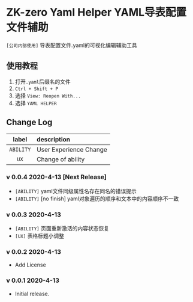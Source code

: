 # **ZK-zero Yaml Helper YAML导表配置文件辅助**
`[公司内部使用]` 导表配置文件.yaml的可视化编辑辅助工具

## 使用教程
1. 打开`.yaml`后缀名的文件
2. `Ctrl + Shift + P`
3. 选择 `View: Reopen With...`
4. 选择 `YAML HELPER`

## **Change Log**
|   label   | description            |
| :-------: | :--------------------- |
| `ABILITY` | User Experience Change |
|   `UX`    | Change of ability      |

### v 0.0.4 2020-4-13 [Next Release]
- `[ABILITY]` yaml文件同级属性名存在同名的错误提示
- `[ABILITY]` [no finish] yaml对象遍历的顺序和文本中的内容顺序不一致

### v 0.0.3 2020-4-13
- `[ABILITY]` 页面重新激活的内容状态恢复
- `[UX]` 表格标题小调整

### v 0.0.2 2020-4-13
- Add License

### v 0.0.1 2020-4-13
- Initial release.